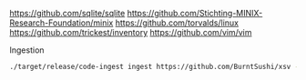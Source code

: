 https://github.com/sqlite/sqlite
https://github.com/Stichting-MINIX-Research-Foundation/minix
https://github.com/torvalds/linux
https://github.com/trickest/inventory
https://github.com/vim/vim


Ingestion
``` bash
./target/release/code-ingest ingest https://github.com/BurntSushi/xsv --db-path /Users/neetipatni/desktop/PensieveDB01
```
